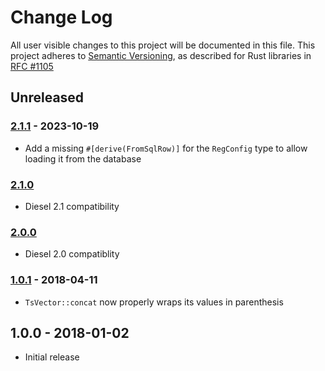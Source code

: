 # Change Log

All user visible changes to this project will be documented in this file.
This project adheres to [Semantic Versioning](http://semver.org/), as described
for Rust libraries in [RFC #1105](https://github.com/rust-lang/rfcs/blob/master/text/1105-api-evolution.md)

## Unreleased

### [2.1.1] - 2023-10-19

* Add a missing `#[derive(FromSqlRow)]` for the `RegConfig` type to allow loading it from the database

### [2.1.0] 

* Diesel 2.1 compatibility

### [2.0.0]

* Diesel 2.0 compatiblity

### [1.0.1] - 2018-04-11

* `TsVector::concat` now properly wraps its values in parenthesis

## 1.0.0 - 2018-01-02

* Initial release

[1.0.1]: https://github.com/diesel-rs/diesel_full_text_search/compare/v1.0.0...v1.0.1
[2.0.0]: https://github.com/diesel-rs/diesel_full_text_search/compare/v1.0.1...v2.0.0
[2.1.0]: https://github.com/diesel-rs/diesel_full_text_search/compare/v2.0.0...v2.1.0
[2.1.1]: https://github.com/diesel-rs/diesel_full_text_search/compare/v2.1.0...v2.1.1
